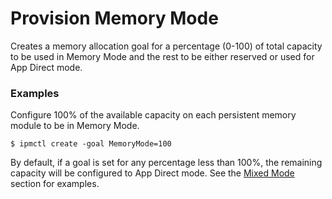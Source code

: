 # Provision Memory Mode

Creates a memory allocation goal for a percentage \(0-100\) of total capacity to be used in Memory Mode and the rest to be either reserved or used for App Direct mode.

### **Examples**

Configure 100% of the available capacity on each persistent memory module to be in Memory Mode.

```text
$ ipmctl create -goal MemoryMode=100
```

By default, if a goal is set for any percentage less than 100%, the remaining capacity will be configured to App Direct mode. See the [Mixed Mode](provision-mixed-mode.md) section for examples. 

